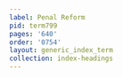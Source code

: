 ```yaml
---
label: Penal Reform
pid: term799
pages: '640'
order: '0754'
layout: generic_index_term
collection: index-headings
---
```

